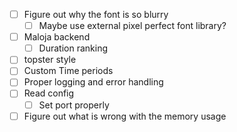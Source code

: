 - [ ] Figure out why the font is so blurry
  - [ ] Maybe use external pixel perfect font library?
- [ ] Maloja backend
  - [ ] Duration ranking
- [ ] topster style
- [ ] Custom Time periods
- [ ] Proper logging and error handling
- [ ] Read config
  - [ ] Set port properly
- [ ] Figure out what is wrong with the memory usage
